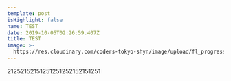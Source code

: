 ```yaml
---
template: post
isHighlight: false
name: TEST
date: 2019-10-05T02:26:59.407Z
title: TEST
image: >-
  https://res.cloudinary.com/coders-tokyo-shyn/image/upload/fl_progressive/v1556192874/BLOG/1_pWGJIKats-zuumA3RQNEWQ_ysgut4.jpg
---
```

21252152151251251252152151251
